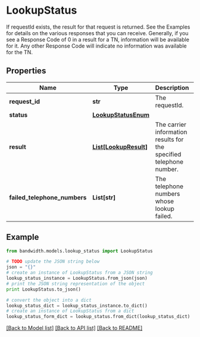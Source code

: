 # LookupStatus

If requestId exists, the result for that request is returned. See the Examples for details on the various responses that you can receive. Generally, if you see a Response Code of 0 in a result for a TN, information will be available for it.  Any other Response Code will indicate no information was available for the TN.

## Properties
Name | Type | Description | Notes
------------ | ------------- | ------------- | -------------
**request_id** | **str** | The requestId. | [optional] 
**status** | [**LookupStatusEnum**](LookupStatusEnum.md) |  | [optional] 
**result** | [**List[LookupResult]**](LookupResult.md) | The carrier information results for the specified telephone number. | [optional] 
**failed_telephone_numbers** | **List[str]** | The telephone numbers whose lookup failed. | [optional] 

## Example

```python
from bandwidth.models.lookup_status import LookupStatus

# TODO update the JSON string below
json = "{}"
# create an instance of LookupStatus from a JSON string
lookup_status_instance = LookupStatus.from_json(json)
# print the JSON string representation of the object
print LookupStatus.to_json()

# convert the object into a dict
lookup_status_dict = lookup_status_instance.to_dict()
# create an instance of LookupStatus from a dict
lookup_status_form_dict = lookup_status.from_dict(lookup_status_dict)
```
[[Back to Model list]](../README.md#documentation-for-models) [[Back to API list]](../README.md#documentation-for-api-endpoints) [[Back to README]](../README.md)


